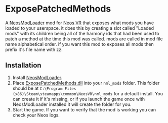 # ExposePatchedMethods

A [NeosModLoader](https://github.com/zkxs/NeosModLoader) mod for [Neos VR](https://neos.com/) that exposes what mods you have loaded to your userspace. it does this by creating a slot called "Loaded mods" with its children being all of the harmony ids that had been used to patch a method at the time this mod was called. mods are called in mod file name alphabetical order. if you want this mod to exposes all mods then prefix it's file name with zz.
## Installation
1. Install [NeosModLoader](https://github.com/zkxs/NeosModLoader).
1. Place [ExposePatchedMethods.dll](https://github.com/eia485/NeosExposePatchedMethods/releases/latest/download/ExposePatchedMethods.dll) into your `nml_mods` folder. This folder should be at `C:\Program Files (x86)\Steam\steamapps\common\NeosVR\nml_mods` for a default install. You can create it if it's missing, or if you launch the game once with NeosModLoader installed it will create the folder for you.
1. Start the game. If you want to verify that the mod is working you can check your Neos logs.